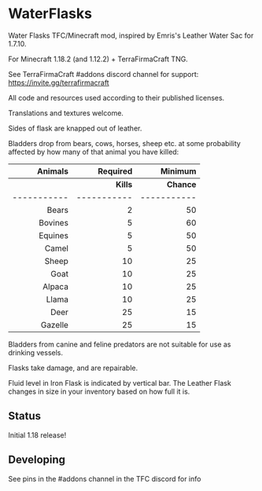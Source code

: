 # WaterFlasks
Water Flasks TFC/Minecraft mod, inspired by Emris's Leather Water Sac for 1.7.10.

For Minecraft 1.18.2 (and 1.12.2) + TerraFirmaCraft TNG.

See TerraFirmaCraft #addons discord channel for support: https://invite.gg/terrafirmacraft

All code and resources used according to their published licenses.

Translations and textures welcome.

Sides of flask are knapped out of leather.

Bladders drop from bears, cows, horses, sheep etc. at some probability affected by how many of that animal you have killed:

|Animals|    Required |Minimum|
|---:|------------:|---:|
| |   **Kills** |**Chance**|
|-----------| ----------- |-----------|
|Bears|           2 |50|
|Bovines|           5 |60|
|Equines|           5 |50|
|Camel|           5 |50|
|Sheep|          10 |25|
|Goat|          10 |25|
|Alpaca|          10 |25|
|Llama|          10 |25|
|Deer|          25 |15|
|Gazelle|          25 |15|

Bladders from canine and feline predators are not suitable for use as drinking vessels.

Flasks take damage, and are repairable.

Fluid level in Iron Flask is indicated by vertical bar. The Leather Flask changes in size in your inventory based on how full it is.

## Status

Initial 1.18 release!

## Developing

See pins in the #addons channel in the TFC discord for info 
